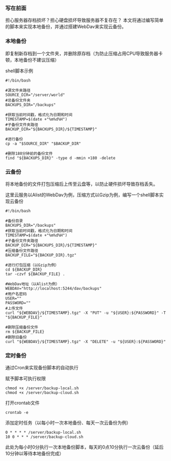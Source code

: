 ### 写在前面

担心服务器存档损坏？担心硬盘损坏导致服务器不复存在？
本文将通过编写简单的脚本来实现本地备份，并通过搭建WebDav来实现云备份。

### 本地备份

即复制新存档到一个文件夹，并删除原存档（为防止压缩占用CPU导致服务器卡顿，本地备份不建议压缩）

shell脚本示例

    #!/bin/bash

    #源文件夹路径
    SOURCE_DIR="/server/world"
    #总备份文件夹
    BACKUPS_DIR="/backups"

    #获取当前时间戳，格式化为日期和时间
    TIMESTAMP=$(date +"%m%d%H")
    #子备份文件夹路径
    BACKUP_DIR="${BACKUPS_DIR}/${TIMESTAMP}"

    #进行备份
    cp -a "$SOURCE_DIR" "$BACKUP_DIR"

    #删除180分钟前的备份文件
    find "${BACKUPS_DIR}" -type d -mmin +180 -delete

### 云备份

将本地备份的文件打包压缩后上传至云盘等，以防止硬件损坏导致存档丢失。

这里云服务以Alist的WebDav为例，压缩方式以Gzip为例，编写一个shell脚本实现云备份

    #!/bin/bash

    #备份目录
    BACKUPS_DIR="/backups"
    #获取当前时间戳，格式化为日期和时间
    TIMESTAMP=$(date +"%m%d%H")
    #子备份文件夹路径
    BACKUP_DIR="${BACKUPS_DIR}/${TIMESTAMP}"
    #压缩备份文件路径
    BACKUP_FILE="${BACKUP_DIR}.tgz"

    #进行打包压缩（以Gzip为例）
    cd ${BACKUP_DIR}
    tar -czvf ${BACKUP_FILE} .

    #WebDav地址（以Alist为例）
    WEBDAV="http://localhost:5244/dav/backups"
    #用户名密码
    USER=""
    PASSWORD=""
    #上传文件
    curl "${WEBDAV}/${TIMESTAMP}.tgz" -X "PUT" -u "${USER}:${PASSWORD}" -T "${BACKUP_FILE}"

    #删除压缩备份文件
    rm ${BACKUP_FILE}
    #删除旧备份
    curl "${WEBDAV}/${TIMESTAMP}.tgz" -X "DELETE" -u "${USER}:${PASSWORD}"

### 定时备份

通过Cron来实现备份脚本的自动执行

赋予脚本可执行权限

    chmod +x /server/backup-local.sh
    chmod +x /server/backup-cloud.sh

打开crontab文件

    crontab -e

添加定时任务（以每小时一次本地备份、每天一次云备份为例）

    0 * * * * /server/backup-local.sh
    10 0 * * * /server/backup-cloud.sh

此处为每小时0分执行一次本地备份脚本，每天的0点10分执行一次云备份（延后10分钟以等待本地备份完成）